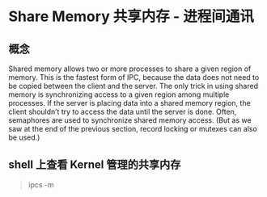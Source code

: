 # Share Memory 共享内存 - 进程间通讯

## 概念

Shared memory allows two or more processes to share a given region of memory. This
is the fastest form of IPC, because the data does not need to be copied between the client
and the server. The only trick in using shared memory is synchronizing access to a
given region among multiple processes. If the server is placing data into a shared
memory region, the client shouldn’t try to access the data until the server is done.
Often, semaphores are used to synchronize shared memory access. (But as we saw at
the end of the previous section, record locking or mutexes can also be used.)

## shell 上查看 Kernel 管理的共享内存

> ipcs -m